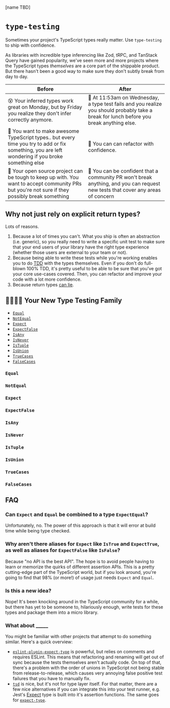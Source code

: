 [name TBD]

<!-- omit in toc -->
# `type-testing`

Sometimes your project's TypeScript types really matter.  Use `type-testing` to ship with confidence.

As libraries with incredible type inferencing like Zod, tRPC, and TanStack Query have gained popularity, we've seen more and more projects where the TypeScript types _themselves_ are a core part of the shippable product.  But there hasn't been a good way to make sure they don't subtly break from day to day.

| Before                                                                                                                                                              | After                                                                                                                                               |
|---------------------------------------------------------------------------------------------------------------------------------------------------------------------|-----------------------------------------------------------------------------------------------------------------------------------------------------|
| :dizzy_face: Your inferred types work great on Monday, but by Friday you realize they don't infer correctly anymore.                                                | :green_salad: At 11:53am on Wednesday, a type test fails and you realize you should probably take a break for lunch before you break anything else. |
| :see_no_evil: You want to make awesome TypeScript types.. but every time you try to add or fix something, you are left wondering if you broke something else        | :mechanical_arm: You can can refactor with confidence.                                                                                             |
| :crossed_fingers: Your open source project can be tough to keep up with.  You want to accept community PRs but you&#39;re not sure if they possibly break something | :mage: You can be confident that a community PR won't break anything, and you can request new tests that cover any areas of concern                 |

## Why not just rely on explicit return types?

Lots of reasons.

1. Because a lot of times you can't.  What you ship is often an abstraction (i.e. generic), so you really need to write a specific unit test to make sure that your end users of your library have the right type experience (whether those users are external to your team or not).
1. Because being able to write these tests while you're working enables you to do [TDD](https://en.wikipedia.org/wiki/Test-driven_development) with the types themselves.  Even if you don't do full-blown 100% TDD, it's pretty useful to be able to be sure that you've got your core use-cases covered.  Then, you can refactor and improve your code with a lot more confidence.
1. Because return types [can lie](https://youtu.be/I6V2FkW1ozQ?t=439).

## :family_man_woman_girl_boy: Your New Type Testing Family

- [`Equal`](#equal)
- [`NotEqual`](#notequal)
- [`Expect`](#expect)
- [`ExpectFalse`](#expectfalse)
- [`IsAny`](#isany)
- [`IsNever`](#isnever)
- [`IsTuple`](#istuple)
- [`IsUnion`](#isunion)
- [`TrueCases`](#truecases)
- [`FalseCases`](#falsecases)

### `Equal`

<!-- Insert JSDoc: Equal -->

### `NotEqual`

<!-- Insert JSDoc: NotEqual -->

### `Expect`

<!-- Insert JSDoc: Expect -->

### `ExpectFalse`

<!-- Insert JSDoc: ExpectFalse -->

### `IsAny`

<!-- Insert JSDoc: IsAny -->

### `IsNever`

<!-- Insert JSDoc: IsNever -->

### `IsTuple`

<!-- Insert JSDoc: IsTuple -->

### `IsUnion`

<!-- Insert JSDoc: IsUnion -->

### `TrueCases`

<!-- Insert JSDoc: TrueCases -->

### `FalseCases`

<!-- Insert JSDoc: FalseCases -->

## FAQ

### Can `Expect` and `Equal` be combined to a type `ExpectEqual`?

Unfortunately, no.  The power of this approach is that it will error at build time while being type checked.

### Why aren't there aliases for `Expect` like `IsTrue` and `ExpectTrue`, as well as aliases for `ExpectFalse` like `IsFalse`?

Because "no API is the best API".  The hope is to avoid people having to learn or memorize the quirks of different assertion APIs.  This is a pretty cutting-edge part of the TypeScript world, but if you look around, you're going to find that 98% (or more!) of usage just needs `Expect` and `Equal`.

### Is this a new idea?

Nope!  It's been knocking around in the TypeScript community for a while, but there has yet to be someone to, hilariously enough, write tests for these types and package them into a micro library.

### What about \_\_\_\_\_

You might be familiar with other projects that attempt to do something similar.  Here's a quick overview:

- [`eslint-plugin-expect-type`](https://www.npmjs.com/package/eslint-plugin-expect-type) is powerful, but relies on comments and requires ESLint.  This means that refactoring and renaming will get out of sync because the tests themselves aren't actually code.  On top of that, there's a problem with the order of unions in TypeScript not being stable from release-to-release, which causes very annoying false positive test failures that you have to manually fix.
- [`tsd`](https://github.com/SamVerschueren/tsd) is nice, but it's not for type layer itself.  For that matter, there are a few nice alternatives if you can integrate this into your test runner, e.g. Jest's [Expect](https://github.com/facebook/jest/blob/main/packages/expect/src/types.ts#L99) type is built into it's assertion functions.  The same goes for [`expect-type`](https://github.com/mmkal/expect-type).

